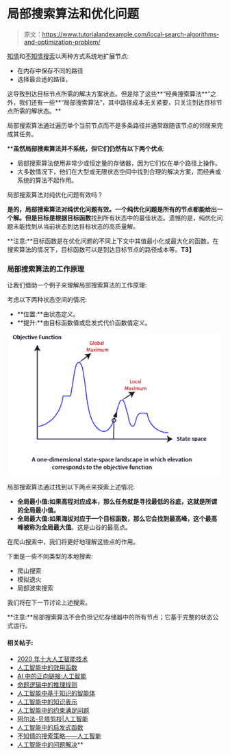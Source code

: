 # 局部搜索算法和优化问题

> 原文：<https://www.tutorialandexample.com/local-search-algorithms-and-optimization-problem/>

[知情](https://www.tutorialandexample.com/informed-search-heuristic-search/)和[不知情搜索](https://www.tutorialandexample.com/uninformed-search-strategies/)以两种方式系统地扩展节点:

*   在内存中保存不同的路径
*   选择最合适的路径，

这导致到达目标节点所需的解决方案状态。但是除了这些**“经典搜索算法**”之外，我们还有一些**“局部搜索算法”，其中路径成本无关紧要，只关注到达目标节点所需的解状态。**

局部搜索算法通过遍历单个当前节点而不是多条路径并通常跟随该节点的邻居来完成其任务。

 ****虽然局部搜索算法并不系统，但它们仍然有以下两个优点**:

*   局部搜索算法使用非常少或恒定量的存储器，因为它们仅在单个路径上操作。
*   大多数情况下，他们在大型或无限状态空间中找到合理的解决方案，而经典或系统的算法不起作用。

局部搜索算法对纯优化问题有效吗？

**是的，**局部搜索算法对纯优化问题有效。一个纯优化问题是所有的节点都能给出一个解。但是目标是根据**目标函数**找到所有状态中的最佳状态。遗憾的是，纯优化问题未能找到从当前状态到达目标状态的高质量解。

**注意:**目标函数是在优化问题的不同上下文中其值最小化或最大化的函数。在搜索算法的情况下，目标函数可以是到达目标节点的路径成本等。**T3】**

### 局部搜索算法的工作原理

让我们借助一个例子来理解局部搜索算法的工作原理:

考虑以下两种状态空间的情况:

*   **位置:**由状态定义。
*   **提升:**由目标函数值或启发式代价函数值定义。

![Working of a Local search algorithm](img/fa9a628621138e982e165910619d4c49.png)

局部搜索算法通过找到以下两点来探索上述情况:

*   **全局最小值:**如果高程对应成本，那么任务就是寻找最低的谷底，这就是所谓的**全局最小值。**
*   **全局最大值:**如果海拔对应于一个目标函数，那么它会找到最高峰，这个最高峰被称为**全局最大值**。这是山谷的最高点。

在爬山搜索中，我们将更好地理解这些点的作用。

下面是一些不同类型的本地搜索:

*   爬山搜索
*   模拟退火
*   局部波束搜索

我们将在下一节讨论上述搜索。

**注意:**局部搜索算法不会负担记忆存储器中的所有节点；它基于完整的状态公式运行。

#### 相关帖子:

*   [2020 年十大人工智能技术](https://www.tutorialandexample.com/artificial-intelligence-technologies-in-2020/)
*   [人工智能中的效用函数](https://www.tutorialandexample.com/utility-functions-in-artificial-intelligence/)
*   [AI 中的正向链接:人工智能](https://www.tutorialandexample.com/forward-chaining/)
*   [命题逻辑中的推理规则](https://www.tutorialandexample.com/inference-rules-in-proposition-logic/)
*   [人工智能中基于知识的智能体](https://www.tutorialandexample.com/knowledge-based-agents-in-ai/)
*   [人工智能中的知识表示](https://www.tutorialandexample.com/knowledge-representation-in-ai/)
*   [人工智能中的约束满足问题](https://www.tutorialandexample.com/constraint-satisfaction-problems-in-artificial-intelligence/)
*   [阿尔法-贝塔剪枝|人工智能](https://www.tutorialandexample.com/alpha-beta-pruning/)
*   [人工智能中的启发式函数](https://www.tutorialandexample.com/heuristic-functions/)
*   [不知情的搜索策略——人工智能](https://www.tutorialandexample.com/uninformed-search-strategies/)
*   [人工智能中的问题解决](https://www.tutorialandexample.com/problem-solving-in-artificial-intelligence/)**